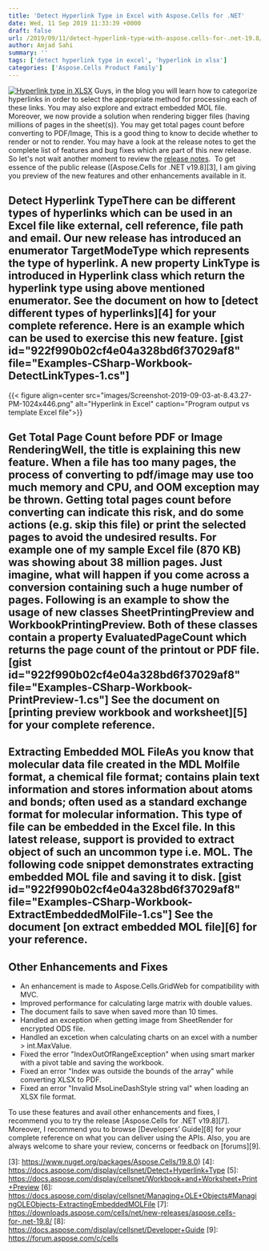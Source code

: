 ```yaml
---
title: 'Detect Hyperlink Type in Excel with Aspose.Cells for .NET'
date: Wed, 11 Sep 2019 11:33:39 +0000
draft: false
url: /2019/09/11/detect-hyperlink-type-with-aspose.cells-for-.net-19.8/
author: Amjad Sahi
summary: ''
tags: ['detect hyperlink type in excel', 'hyperlink in xlsx']
categories: ['Aspose.Cells Product Family']
---
```


[![Hyperlink type in XLSX][1]](https://www.aspose.com/products/cells/net "Aspose.Cells for .NET API") Guys, in the blog you will learn how to categorize hyperlinks in order to select the appropriate method for processing each of these links. You may also explore and extract embedded MOL file. Moreover, we now provide a solution when rendering bigger files (having millions of pages in the sheet(s)). You may get total pages count before converting to PDF/Image, This is a good thing to know to decide whether to render or not to render. You may have a look at the release notes to get the complete list of features and bug fixes which are part of this new release. So let's not wait another moment to review the [release notes][2].  To get essence of the public release ([Aspose.Cells for .NET v19.8][3], I am giving you preview of the new features and other enhancements available in it.  

## Detect Hyperlink TypeThere can be different types of hyperlinks which can be used in an Excel file like external, cell reference, file path and email. Our new release has introduced an enumerator **TargetModeType** which represents the type of hyperlink. A new property **LinkType** is introduced in Hyperlink class which return the hyperlink type using above mentioned enumerator. See the document on how to [detect different types of hyperlinks][4] for your complete reference. Here is an example which can be used to exercise this new feature. \[gist id="922f990b02cf4e04a328bd6f37029af8" file="Examples-CSharp-Workbook-DetectLinkTypes-1.cs"\]



{{< figure align=center src="images/Screenshot-2019-09-03-at-8.43.27-PM-1024x446.png" alt="Hyperlink in Excel" caption="Program output vs template Excel file">}}


## Get Total Page Count before PDF or Image RenderingWell, the title is explaining this new feature. When a file has too many pages, the process of converting to pdf/image may use too much memory and CPU, and OOM exception may be thrown. Getting total pages count before converting can indicate this risk, and do some actions (e.g. skip this file) or print the selected pages to avoid the undesired results. For example one of my sample Excel file (870 KB) was showing about 38 million pages. Just imagine, what will happen if you come across a conversion containing such a huge number of pages. Following is an example to show the usage of new classes **SheetPrintingPreview** and **WorkbookPrintingPreview**. Both of these classes contain a property **EvaluatedPageCount** which returns the page count of the printout or PDF file. \[gist id="922f990b02cf4e04a328bd6f37029af8" file="Examples-CSharp-Workbook-PrintPreview-1.cs"\] See the document on [printing preview workbook and worksheet][5] for your complete reference.

## Extracting Embedded MOL FileAs you know that molecular data file created in the MDL Molfile format, a chemical file format; contains plain text information and stores information about atoms and bonds; often used as a standard exchange format for molecular information. This type of file can be embedded in the Excel file. In this latest release, support is provided to extract object of such an uncommon type i.e. MOL. The following code snippet demonstrates extracting embedded MOL file and saving it to disk. \[gist id="922f990b02cf4e04a328bd6f37029af8" file="Examples-CSharp-Workbook-ExtractEmbeddedMolFile-1.cs"\] See the document [on extract embedded MOL file][6] for your reference.

## Other Enhancements and Fixes

*   An enhancement is made to Aspose.Cells.GridWeb for compatibility with MVC.
*   Improved performance for calculating large matrix with double values.
*   The document fails to save when saved more than 10 times.
*   Handled an exception when getting image from SheetRender for encrypted ODS file.
*   Handled an excetion when calculating charts on an excel with a number > int.MaxValue.
*   Fixed the error "IndexOutOfRangeException" when using smart marker with a pivot table and saving the workbook.
*   Fixed an error "Index was outside the bounds of the array" while converting XLSX to PDF.
*   Fixed an error "Invalid MsoLineDashStyle string val" when loading an XLSX file format.

To use these features and avail other enhancements and fixes, I recommend you to try the release [Aspose.Cells for .NET v19.8][7]. Moreover, I recommend you to browse [Developers’ Guide][8] for your complete reference on what you can deliver using the APIs. Also, you are always welcome to share your review, concerns or feedback on [forums][9].



[1]: https://blog.aspose.com/wp-content/uploads/sites/2/2013/08/aspose-Cells-for-net_100.png "Aspose.Cells for .NET logo"
[2]: https://docs.aspose.com/display/cellsnet/Aspose.Cells+for+.NET+19.8+Release+Notes
[3]: https://www.nuget.org/packages/Aspose.Cells/19.8.0)
[4]: https://docs.aspose.com/display/cellsnet/Detect+Hyperlink+Type
[5]: https://docs.aspose.com/display/cellsnet/Workbook+and+Worksheet+Print+Preview
[6]: https://docs.aspose.com/display/cellsnet/Managing+OLE+Objects#ManagingOLEObjects-ExtractingEmbeddedMOLFile
[7]: https://downloads.aspose.com/cells/net/new-releases/aspose.cells-for-.net-19.8/
[8]: https://docs.aspose.com/display/cellsnet/Developer+Guide
[9]: https://forum.aspose.com/c/cells




